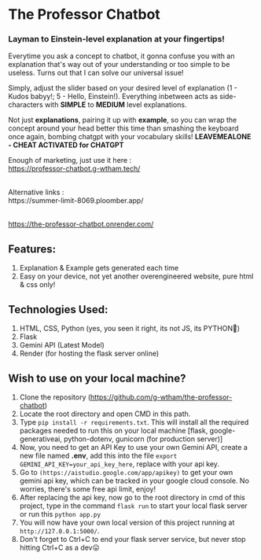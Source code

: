 # The Professor Chatbot

### Layman to Einstein-level explanation at your fingertips!

Everytime you ask a concept to chatbot, it gonna confuse you with an explanation that's way out of your understanding or too simple to be useless. Turns out that I can solve our universal issue!

Simply, adjust the slider based on your desired level of explanation (1 - Kudos babyy!; 5 - Hello, Einstein!). Everything inbetween acts as side-characters with **SIMPLE** to **MEDIUM** level explanations.

Not just **explanations**, pairing it up with **example**, so you can wrap the concept around your head better this time than smashing the keyboard once again, bombing chatgpt with your vocabulary skills!
**LEAVEMEALONE - CHEAT ACTIVATED for CHATGPT**

Enough of marketing, just use it here : 
<br>
https://professor-chatbot.g-wtham.tech/

<br>
Alternative links : 
<br>https://summer-limit-8069.ploomber.app/

<br>https://the-professor-chatbot.onrender.com/

## Features:

1. Explanation & Example gets generated each time
2. Easy on your device, not yet another overengineered website, pure html & css only!

## Technologies Used:

1. HTML, CSS, Python (yes, you seen it right, its not JS, its PYTHON🐍)
2. Flask
3. Gemini API (Latest Model)
4. Render (for hosting the flask server online)

## Wish to use on your local machine?

1. Clone the repository (https://github.com/g-wtham/the-professor-chatbot)
2. Locate the root directory and open CMD in this path.
3. Type ``pip install -r requirements.txt``. This will install all the required packages needed to run this on your local machine
   [flask, google-generativeai, python-dotenv, gunicorn (for production server)]
4. Now, you need to get an API Key to use your own Gemini API, create a new file named **.env**, add this into the file ``export GEMINI_API_KEY=your_api_key_here``, replace with your api key.
5. Go to ``(https://aistudio.google.com/app/apikey)`` to get your own gemini api key, which can be tracked in your google cloud console. No worries, there's some free api limit, enjoy!
6. After replacing the api key, now go to the root directory in cmd of this project, type in the command ``flask run`` to start your local flask server or run this ``python app.py``
7. You will now have your own local version of this project running at ``http://127.0.0.1:5000/``.
8. Don't forget to Ctrl+C to end your flask server service, but never stop hitting Ctrl+C as a dev😛
